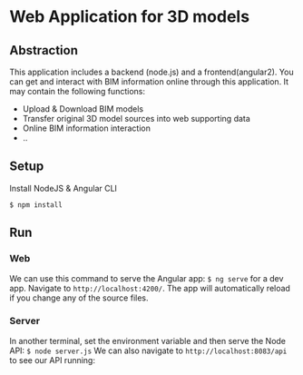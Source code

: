 # Web Application for  3D models

## Abstraction 
This application includes a backend (node.js) and a frontend(angular2). You can get and interact with BIM information online through this application. It may contain the following functions:
- Upload & Download BIM models
- Transfer original 3D model sources into web supporting data
- Online BIM information interaction
- ..

## Setup

Install NodeJS & Angular CLI

`$ npm install`

## Run

### Web
We can use this command to serve the Angular app:
 `$ ng serve` for a dev app. Navigate to `http://localhost:4200/`. The app will automatically reload if you change any of the source files.

### Server
In another terminal, set the environment variable and then serve the Node API:
`$ node server.js` 
We can also navigate to `http://localhost:8083/api` to see our API running:






